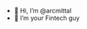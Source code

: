 - 👋 Hi, I’m @arcmittal
- 👀 I’m your Fintech guy

<!---
arcmittal/arcmittal is a ✨ special ✨ repository because its `README.md` (this file) appears on your GitHub profile.
You can click the Preview link to take a look at your changes.
--->

